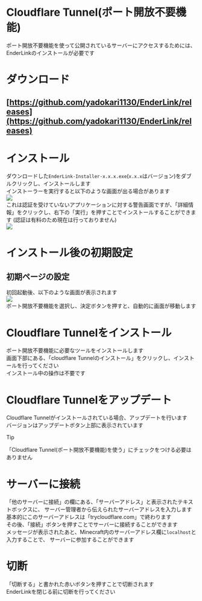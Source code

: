 # Cloudflare Tunnel(ポート開放不要機能)
ポート開放不要機能を使って公開されているサーバーにアクセスするためには、EnderLinkのインストールが必要です

# ダウンロード
## [https://github.com/yadokari1130/EnderLink/releases](https://github.com/yadokari1130/EnderLink/releases)

# インストール
ダウンロードした`EnderLink-Installer-x.x.x.exe`(`x.x.x`はバージョン)をダブルクリックし、インストールします  
インストーラーを実行すると以下のような画面が出る場合があります  
![](./ScreenShot/SmartScreen1.png)  
これは認証を受けていないアプリケーションに対する警告画面ですが、「詳細情報」をクリックし、右下の「実行」を押すことでインストールすることができます
(認証は有料のため現在は行っておりません)  
![](./ScreenShot/SmartScreen2.png)  

# インストール後の初期設定
## 初期ページの設定
初回起動後、以下のような画面が表示されます  
![](./ScreenShot/First_Run.png)  
ポート開放不要機能を選択し、決定ボタンを押すと、自動的に画面が移動します

# Cloudflare Tunnelをインストール
ポート開放不要機能に必要なツールをインストールします  
画面下部にある、「cloudflare Tunnelのインストール」をクリックし、インストールを行ってください  
インストール中の操作は不要です
# Cloudflare Tunnelをアップデート
Cloudflare Tunnelがインストールされている場合、アップデートを行います  
バージョンはアップデートボタン上部に表示されています
> [!TIP]
> 「Cloudflare Tunnel(ポート開放不要機能)を使う」にチェックをつける必要はありません

# サーバーに接続
「他のサーバーに接続」の欄にある、「サーバーアドレス」と表示されたテキストボックスに、
サーバー管理者から伝えられたサーバーアドレスを入力します  
基本的にこのサーバーアドレスは「trycloudflare.com」で終わります  
その後、「接続」ボタンを押すことでサーバーに接続することができます  
メッセージが表示されたあと、Minecraft内のサーバーアドレス欄に`localhost`と入力することで、
サーバーに参加することができます

# 切断
「切断する」と書かれた赤いボタンを押すことで切断されます  
EnderLinkを閉じる前に切断を行ってください
